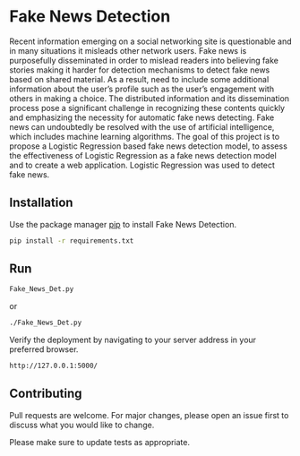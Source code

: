 # Fake News Detection

Recent information emerging on a social networking site is questionable and in many situations it misleads other network users. Fake news is purposefully disseminated in order to mislead readers into believing fake stories making it harder for detection mechanisms to detect fake news based on shared material. As a result, need to include some additional information about the user’s profile such as the user’s engagement with others in making a choice. The distributed information and its dissemination process pose a significant challenge in recognizing these contents quickly and emphasizing the necessity for automatic fake news detecting. Fake news can undoubtedly be resolved with the use of artificial intelligence, which includes machine learning algorithms. The goal of this project is to propose a Logistic Regression based fake news detection model, to assess the effectiveness of Logistic Regression as a fake news detection model and to create a web application. Logistic Regression was used to detect fake news.

## Installation

Use the package manager [pip](https://pip.pypa.io/en/stable/) to install Fake News Detection.

```bash
pip install -r requirements.txt
```

## Run

```bash
Fake_News_Det.py
```
or
```bash
./Fake_News_Det.py
```

Verify the deployment by navigating to your server address in
your preferred browser.

```bash
http://127.0.0.1:5000/
```

## Contributing
Pull requests are welcome. For major changes, please open an issue first to discuss what you would like to change.

Please make sure to update tests as appropriate.

